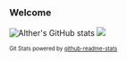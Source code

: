 ### Welcome

![Alther's GitHub stats](https://github-readme-stats.vercel.app/api?username=altherlex&show_icons=true&count_private=true&theme=gruvbox) ![](https://github-readme-stats.vercel.app/api/top-langs/?username=altherlex&layout=compact&langs_count=10&count_private=true&hide=php,perl,apacheconf,gherkin,makefile&theme=gruvbox)




<sub><sup>Git Stats powered by [github-readme-stats](https://github.com/anuraghazra/github-readme-stats#github-stats-card)</sub></sup>
<!--

https://github-readme-stats.vercel.app/api/top-langs/?username=altherlex&layout=compact&langs_count=10&count_private=true

**altherlex/altherlex** is a ✨ _special_ ✨ repository because its `README.md` (this file) appears on your GitHub profile.

Here are some ideas to get you started:

- 🔭 I’m currently working on ...
- 🌱 I’m currently learning ...
- 👯 I’m looking to collaborate on ...
- 🤔 I’m looking for help with ...
- 💬 Ask me about ...
- 📫 How to reach me: ...
- 😄 Pronouns: ...
- ⚡ Fun fact: ...
-->

